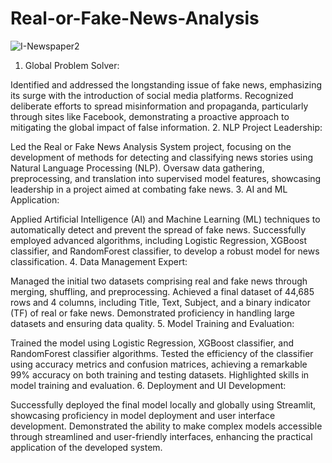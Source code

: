 # Real-or-Fake-News-Analysis
![I-Newspaper2](https://github.com/PavanRaju7/Real-or-Fake-News-Analysis/assets/137611634/4fb8d747-b347-4ceb-9222-e9a25115889e)

1. Global Problem Solver:

Identified and addressed the longstanding issue of fake news, emphasizing its surge with the introduction of social media platforms. Recognized deliberate efforts to spread misinformation and propaganda, particularly through sites like Facebook, demonstrating a proactive approach to mitigating the global impact of false information.
2. NLP Project Leadership:

Led the Real or Fake News Analysis System project, focusing on the development of methods for detecting and classifying news stories using Natural Language Processing (NLP). Oversaw data gathering, preprocessing, and translation into supervised model features, showcasing leadership in a project aimed at combating fake news.
3. AI and ML Application:

Applied Artificial Intelligence (AI) and Machine Learning (ML) techniques to automatically detect and prevent the spread of fake news. Successfully employed advanced algorithms, including Logistic Regression, XGBoost classifier, and RandomForest classifier, to develop a robust model for news classification.
4. Data Management Expert:

Managed the initial two datasets comprising real and fake news through merging, shuffling, and preprocessing. Achieved a final dataset of 44,685 rows and 4 columns, including Title, Text, Subject, and a binary indicator (TF) of real or fake news. Demonstrated proficiency in handling large datasets and ensuring data quality.
5. Model Training and Evaluation:

Trained the model using Logistic Regression, XGBoost classifier, and RandomForest classifier algorithms. Tested the efficiency of the classifier using accuracy metrics and confusion matrices, achieving a remarkable 99% accuracy on both training and testing datasets. Highlighted skills in model training and evaluation.
6. Deployment and UI Development:

Successfully deployed the final model locally and globally using Streamlit, showcasing proficiency in model deployment and user interface development. Demonstrated the ability to make complex models accessible through streamlined and user-friendly interfaces, enhancing the practical application of the developed system.
